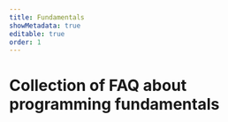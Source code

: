 ```yaml
---
title: Fundamentals
showMetadata: true
editable: true
order: 1
---
```


# Collection of FAQ about programming fundamentals

